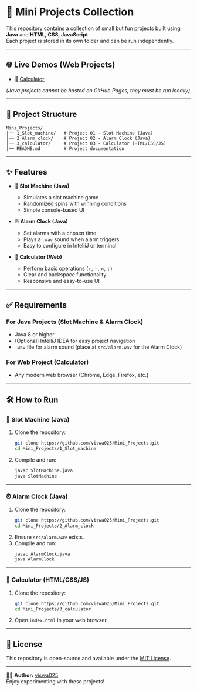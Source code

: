 # 🚀 Mini Projects Collection

This repository contains a collection of small but fun projects built using **Java** and **HTML, CSS, JavaScript**.  
Each project is stored in its own folder and can be run independently.

---

## 🌐 Live Demos (Web Projects)
- 🧮 [Calculator](https://viswa025.github.io/Mini_Projects/3_calculator/)

*(Java projects cannot be hosted on GitHub Pages, they must be run locally)*

---

## 📂 Project Structure
```
Mini_Projects/
│── 1_Slot_machine/   # Project 01 - Slot Machine (Java)
│── 2_Alarm_clock/    # Project 02 - Alarm Clock (Java)
│── 3_calculator/     # Project 03 - Calculator (HTML/CSS/JS)
│── README.md         # Project documentation
```

---

## ✨ Features
- 🎰 **Slot Machine (Java)**
  - Simulates a slot machine game
  - Randomized spins with winning conditions
  - Simple console-based UI

- ⏰ **Alarm Clock (Java)**
  - Set alarms with a chosen time
  - Plays a `.wav` sound when alarm triggers
  - Easy to configure in IntelliJ or terminal

- 🧮 **Calculator (Web)**
  - Perform basic operations (+, −, ×, ÷)
  - Clear and backspace functionality
  - Responsive and easy-to-use UI

---

## ✅ Requirements

### For Java Projects (Slot Machine & Alarm Clock)
- Java 8 or higher
- (Optional) IntelliJ IDEA for easy project navigation
- `.wav` file for alarm sound (place at `src/alarm.wav` for the Alarm Clock)

### For Web Project (Calculator)
- Any modern web browser (Chrome, Edge, Firefox, etc.)

---

## 🛠️ How to Run

### 🎰 Slot Machine (Java)
1. Clone the repository:
   ```bash
   git clone https://github.com/viswa025/Mini_Projects.git
   cd Mini_Projects/1_Slot_machine
   ```
2. Compile and run:
   ```bash
   javac SlotMachine.java
   java SlotMachine
   ```

---

### ⏰ Alarm Clock (Java)
1. Clone the repository:
   ```bash
   git clone https://github.com/viswa025/Mini_Projects.git
   cd Mini_Projects/2_Alarm_clock
   ```
2. Ensure `src/alarm.wav` exists.  
3. Compile and run:
   ```bash
   javac AlarmClock.java
   java AlarmClock
   ```

---

### 🧮 Calculator (HTML/CSS/JS)
1. Clone the repository:
   ```bash
   git clone https://github.com/viswa025/Mini_Projects.git
   cd Mini_Projects/3_calculator
   ```
2. Open `index.html` in your web browser.

---

## 📜 License
This repository is open-source and available under the [MIT License](LICENSE).

---

👨‍💻 **Author:** [viswa025](https://github.com/viswa025)  
Enjoy experimenting with these projects!
